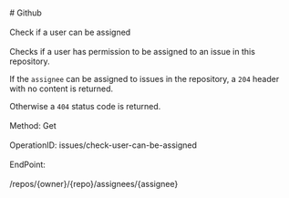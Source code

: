 <br>#     Github</br>
<br>Check if a user can be assigned</br>
<br>Checks if a user has permission to be assigned to an issue in this repository.

If the `assignee` can be assigned to issues in the repository, a `204` header with no content is returned.

Otherwise a `404` status code is returned.</br>
<br>Method: Get</br>
<br>OperationID: issues/check-user-can-be-assigned</br>
<br>EndPoint:</br>
<br>/repos/{owner}/{repo}/assignees/{assignee}</br>
